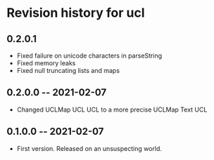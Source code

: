# Revision history for ucl

## 0.2.0.1

* Fixed failure on unicode characters in parseString
* Fixed memory leaks
* Fixed null truncating lists and maps

## 0.2.0.0 -- 2021-02-07

* Changed UCLMap UCL UCL to a more precise UCLMap Text UCL

## 0.1.0.0 -- 2021-02-07

* First version. Released on an unsuspecting world.
